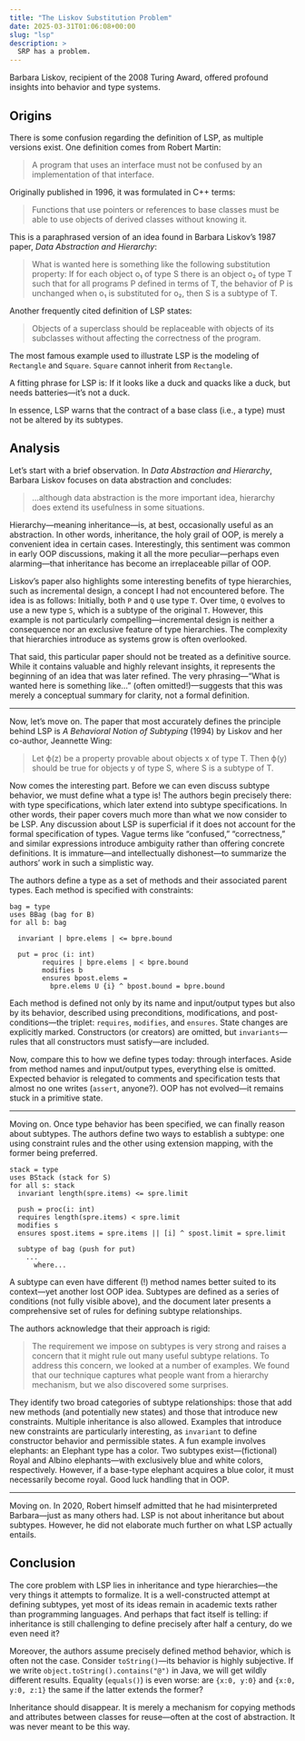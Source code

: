 ```yaml
---
title: "The Liskov Substitution Problem"
date: 2025-03-31T01:06:08+00:00
slug: "lsp"
description: >
  SRP has a problem.
---
```


Barbara Liskov, recipient of the 2008 Turing Award, offered profound insights into behavior and type systems.

## Origins

There is some confusion regarding the definition of LSP, as multiple versions exist. One definition comes from Robert Martin:

> A program that uses an interface must not be confused by an implementation of that interface.

Originally published in 1996, it was formulated in C++ terms:

> Functions that use pointers or references to base classes must be able to use objects of derived classes without knowing it.

This is a paraphrased version of an idea found in Barbara Liskov’s 1987 paper, _Data Abstraction and Hierarchy_:

> What is wanted here is something like the following substitution property: If for each object o₁ of type S there is an object o₂ of type T such that for all programs P defined in terms of T, the behavior of P is unchanged when o₁ is substituted for o₂, then S is a subtype of T.

Another frequently cited definition of LSP states:

> Objects of a superclass should be replaceable with objects of its subclasses without affecting the correctness of the program.

The most famous example used to illustrate LSP is the modeling of `Rectangle` and `Square`. `Square` cannot inherit from `Rectangle`.

A fitting phrase for LSP is: If it looks like a duck and quacks like a duck, but needs batteries—it’s not a duck.

In essence, LSP warns that the contract of a base class (i.e., a type) must not be altered by its subtypes.

## Analysis

Let’s start with a brief observation. In _Data Abstraction and Hierarchy_, Barbara Liskov focuses on data abstraction and concludes:

> …although data abstraction is the more important idea, hierarchy does extend its usefulness in some situations.

Hierarchy—meaning inheritance—is, at best, occasionally useful as an abstraction. In other words, inheritance, the holy grail of OOP, is merely a convenient idea in certain cases. Interestingly, this sentiment was common in early OOP discussions, making it all the more peculiar—perhaps even alarming—that inheritance has become an irreplaceable pillar of OOP.

Liskov’s paper also highlights some interesting benefits of type hierarchies, such as incremental design, a concept I had not encountered before. The idea is as follows: Initially, both `P` and `Q` use type `T`. Over time, `Q` evolves to use a new type `S`, which is a subtype of the original `T`. However, this example is not particularly compelling—incremental design is neither a consequence nor an exclusive feature of type hierarchies. The complexity that hierarchies introduce as systems grow is often overlooked.

That said, this particular paper should not be treated as a definitive source. While it contains valuable and highly relevant insights, it represents the beginning of an idea that was later refined. The very phrasing—“What is wanted here is something like…” (often omitted!)—suggests that this was merely a conceptual summary for clarity, not a formal definition.

-----

Now, let’s move on. The paper that most accurately defines the principle behind LSP is _A Behavioral Notion of Subtyping_ (1994) by Liskov and her co-author, Jeannette Wing:

> Let ϕ(z) be a property provable about objects x of type T. Then ϕ(y) should be true for objects y of type S, where S is a subtype of T.

Now comes the interesting part. Before we can even discuss subtype behavior, we must define what a type is! The authors begin precisely there: with type specifications, which later extend into subtype specifications. In other words, their paper covers much more than what we now consider to be LSP. Any discussion about LSP is superficial if it does not account for the formal specification of types. Vague terms like “confused,” “correctness,” and similar expressions introduce ambiguity rather than offering concrete definitions. It is immature—and intellectually dishonest—to summarize the authors’ work in such a simplistic way.

The authors define a type as a set of methods and their associated parent types. Each method is specified with constraints:

```plaintext
bag = type
uses BBag (bag for B)
for all b: bag

  invariant | bpre.elems | <= bpre.bound

  put = proc (i: int)
        requires | bpre.elems | < bpre.bound
        modifies b
        ensures bpost.elems =
          bpre.elems U {i} ^ bpost.bound = bpre.bound
```

Each method is defined not only by its name and input/output types but also by its behavior, described using preconditions, modifications, and post-conditions—the triplet: `requires`, `modifies`, and `ensures`. State changes are explicitly marked. Constructors (or creators) are omitted, but `invariants`—rules that all constructors must satisfy—are included.

Now, compare this to how we define types today: through interfaces. Aside from method names and input/output types, everything else is omitted. Expected behavior is relegated to comments and specification tests that almost no one writes (`assert`, anyone?). OOP has not evolved—it remains stuck in a primitive state.

-----

Moving on. Once type behavior has been specified, we can finally reason about subtypes. The authors define two ways to establish a subtype: one using constraint rules and the other using extension mapping, with the former being preferred.

```plaintext
stack = type
uses BStack (stack for S)
for all s: stack
  invariant length(spre.items) <= spre.limit

  push = proc(i: int)
  requires length(spre.items) < spre.limit
  modifies s
  ensures spost.items = spre.items || [i] ^ spost.limit = spre.limit

  subtype of bag (push for put)
    ...
      where...
```

A subtype can even have different (!) method names better suited to its context—yet another lost OOP idea. Subtypes are defined as a series of conditions (not fully visible above), and the document later presents a comprehensive set of rules for defining subtype relationships.

The authors acknowledge that their approach is rigid:

> The requirement we impose on subtypes is very strong and raises a concern that it might rule out many useful subtype relations. To address this concern, we looked at a number of examples. We found that our technique captures what people want from a hierarchy mechanism, but we also discovered some surprises.

They identify two broad categories of subtype relationships: those that add new methods (and potentially new states) and those that introduce new constraints. Multiple inheritance is also allowed. Examples that introduce new constraints are particularly interesting, as `invariant` to define constructor behavior and permissible states. A fun example involves elephants: an Elephant type has a color. Two subtypes exist—(fictional) Royal and Albino elephants—with exclusively blue and white colors, respectively. However, if a base-type elephant acquires a blue color, it must necessarily become royal. Good luck handling that in OOP.

-----

Moving on. In 2020, Robert himself admitted that he had misinterpreted Barbara—just as many others had. LSP is not about inheritance but about subtypes. However, he did not elaborate much further on what LSP actually entails.

## Conclusion

The core problem with LSP lies in inheritance and type hierarchies—the very things it attempts to formalize. It is a well-constructed attempt at defining subtypes, yet most of its ideas remain in academic texts rather than programming languages. And perhaps that fact itself is telling: if inheritance is still challenging to define precisely after half a century, do we even need it?

Moreover, the authors assume precisely defined method behavior, which is often not the case. Consider `toString()`—its behavior is highly subjective. If we write `object.toString().contains("@")` in Java, we will get wildly different results. Equality (`equals()`) is even worse: are `{x:0, y:0}` and `{x:0, y:0, z:1}` the same if the latter extends the former?

Inheritance should disappear. It is merely a mechanism for copying methods and attributes between classes for reuse—often at the cost of abstraction. It was never meant to be this way.
